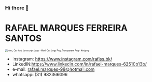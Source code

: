 ### Hi there 👋

# RAFAEL MARQUES FERREIRA SANTOS

<img src="https://p.kindpng.com/picc/s/78-787343_html5-css-javascript-html-css-js-icon-hd.png" alt="Html, Css And Javascript Logo - Html Css Logo Png, Transparent Png - kindpng" style="zoom: 50%;" />

- Instagram: https://www.instagram.com/rafiss.bk/
- LinkedIN:https://www.linkedin.com/in/rafael-marques-62510b13b/
- e-mail: rafael.marques-98@hotmail.com
- whatsapp: (31) 982366096




